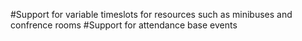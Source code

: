 #Support for variable timeslots for resources such as minibuses and confrence rooms
#Support for attendance base events

